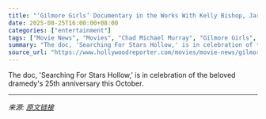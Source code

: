 ```yaml
---
title: "‘Gilmore Girls’ Documentary in the Works With Kelly Bishop, Jared Padalecki, Chad Michael Murray, More (Exclusive)"
date: 2025-08-25T16:00:00+08:00
categories: ["entertainment"]
tags: ["Movie News", "Movies", "Chad Michael Murray", "Gilmore Girls", "Jared Padalecki", "Kelly Bishop"]
summary: "The doc, 'Searching For Stars Hollow,' is in celebration of the beloved dramedy's 25th anniversary this October."
source_url: "https://www.hollywoodreporter.com/movies/movie-news/gilmore-girls-documentary-kelly-bishop-jared-padalecki-1236350956/"
---
```


The doc, 'Searching For Stars Hollow,' is in celebration of the beloved dramedy's 25th anniversary this October.

---

*来源: [原文链接](https://www.hollywoodreporter.com/movies/movie-news/gilmore-girls-documentary-kelly-bishop-jared-padalecki-1236350956/)*
